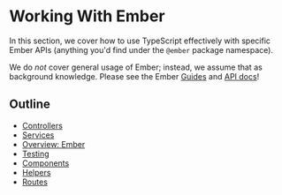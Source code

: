 # Working With Ember

In this section, we cover how to use TypeScript effectively with specific Ember APIs \(anything you'd find under the `@ember` package namespace\).

We do _not_ cover general usage of Ember; instead, we assume that as background knowledge. Please see the Ember [Guides](https://guides.emberjs.com/release/) and [API docs](https://api.emberjs.com/ember/release)!

## Outline

* [Controllers](./controllers.md)
* [Services](./services.md)
* [Overview: Ember](./overview.md)
* [Testing](./testing.md)
* [Components](./components.md)
* [Helpers](./helpers.md)
* [Routes](./routes.md)
